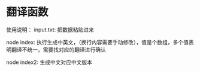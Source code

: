 # 翻译函数

使用说明：
input.txt: 把数据粘贴进来

node index: 执行生成中英文，（换行内容需要手动修改），值是个数组，多个值表明翻译不统一，需要找对应的翻译进行确认

node index2: 生成中文对应中文版本
